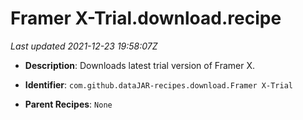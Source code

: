 # Framer X-Trial.download.recipe

_Last updated 2021-12-23 19:58:07Z_

- **Description**: Downloads latest trial version of Framer X.

- **Identifier**: `com.github.dataJAR-recipes.download.Framer X-Trial`

- **Parent Recipes**: `None`